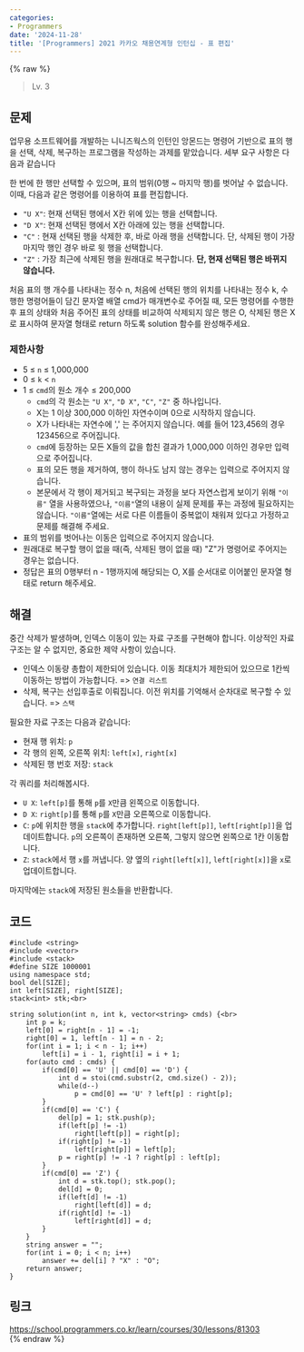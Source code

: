```yaml
---
categories:
- Programmers
date: '2024-11-28'
title: '[Programmers] 2021 카카오 채용연계형 인턴십 - 표 편집'
---
```


{% raw %}
> Lv. 3<br>

## 문제
업무용 소프트웨어를 개발하는 니니즈웍스의 인턴인 앙몬드는 명령어 기반으로 표의 행을 선택, 삭제, 복구하는 프로그램을 작성하는 과제를 맡았습니다. 세부 요구 사항은 다음과 같습니다

한 번에 한 행만 선택할 수 있으며, 표의 범위(0행 ~ 마지막 행)를 벗어날 수 없습니다. 이때, 다음과 같은 명령어를 이용하여 표를 편집합니다.

-   `"U X"`: 현재 선택된 행에서 X칸 위에 있는 행을 선택합니다.
-   `"D X"`: 현재 선택된 행에서 X칸 아래에 있는 행을 선택합니다.
-   `"C"`  : 현재 선택된 행을 삭제한 후, 바로 아래 행을 선택합니다. 단, 삭제된 행이 가장 마지막 행인 경우 바로 윗 행을 선택합니다.
-   `"Z"`  : 가장 최근에 삭제된 행을 원래대로 복구합니다.  **단, 현재 선택된 행은 바뀌지 않습니다.**

처음 표의 행 개수를 나타내는 정수 n, 처음에 선택된 행의 위치를 나타내는 정수 k, 수행한 명령어들이 담긴 문자열 배열 cmd가 매개변수로 주어질 때, 모든 명령어를 수행한 후 표의 상태와 처음 주어진 표의 상태를 비교하여 삭제되지 않은 행은 O, 삭제된 행은 X로 표시하여 문자열 형태로 return 하도록 solution 함수를 완성해주세요.

### 제한사항
-   5 ≤  `n`  ≤ 1,000,000
-   0 ≤  `k`  <  `n`
-   1 ≤  `cmd`의 원소 개수 ≤ 200,000
    -   `cmd`의 각 원소는  `"U X"`,  `"D X"`,  `"C"`,  `"Z"`  중 하나입니다.
    -   X는 1 이상 300,000 이하인 자연수이며 0으로 시작하지 않습니다.
    -   X가 나타내는 자연수에 ',' 는 주어지지 않습니다. 예를 들어 123,456의 경우 123456으로 주어집니다.
    -   `cmd`에 등장하는 모든 X들의 값을 합친 결과가 1,000,000 이하인 경우만 입력으로 주어집니다.
    -   표의 모든 행을 제거하여, 행이 하나도 남지 않는 경우는 입력으로 주어지지 않습니다.
    -   본문에서 각 행이 제거되고 복구되는 과정을 보다 자연스럽게 보이기 위해  `"이름"`  열을 사용하였으나,  `"이름"`열의 내용이 실제 문제를 푸는 과정에 필요하지는 않습니다.  `"이름"`열에는 서로 다른 이름들이 중복없이 채워져 있다고 가정하고 문제를 해결해 주세요.
-   표의 범위를 벗어나는 이동은 입력으로 주어지지 않습니다.
-   원래대로 복구할 행이 없을 때(즉, 삭제된 행이 없을 때) "Z"가 명령어로 주어지는 경우는 없습니다.
-   정답은 표의 0행부터 n - 1행까지에 해당되는 O, X를 순서대로 이어붙인 문자열 형태로 return 해주세요.

## 해결
중간 삭제가 발생하며, 인덱스 이동이 있는 자료 구조를 구현해야 합니다. 이상적인 자료 구조는 알 수 없지만, 중요한 제약 사항이 있습니다.
- 인덱스 이동량 총합이 제한되어 있습니다. 이동 최대치가 제한되어 있으므로 1칸씩 이동하는 방법이 가능합니다. => `연결 리스트`<br>
- 삭제, 복구는 선입후출로 이뤄집니다. 이전 위치를 기억해서 순차대로 복구할 수 있습니다. => `스택`<br>

필요한 자료 구조는 다음과 같습니다:
- 현재 행 위치: `p` 
- 각 행의 왼쪽, 오른쪽 위치: `left[x]`, `right[x]`
- 삭제된 행 번호 저장: `stack`

각 쿼리를 처리해봅시다.
- `U X`: `left[p]`를 통해 `p`를 `X`만큼 왼쪽으로 이동합니다.
- `D X`: `right[p]`를 통해 `p`를 `X`만큼 오른쪽으로 이동합니다.
- `C`: `p`에 위치한 행을 `stack`에 추가합니다. `right[left[p]]`, `left[right[p]]`을 업데이트합니다. `p`의 오른쪽이 존재하면 오른쪽, 그렇지 않으면 왼쪽으로 1칸 이동합니다.
- `Z`: `stack`에서 행 `x`를 꺼냅니다. 양 옆의 `right[left[x]]`, `left[right[x]]`을 `x`로 업데이트합니다.

마지막에는 `stack`에 저장된 원소들을 반환합니다.

## 코드
```
#include <string>
#include <vector>
#include <stack>
#define SIZE 1000001
using namespace std;
bool del[SIZE];
int left[SIZE], right[SIZE];
stack<int> stk;<br>

string solution(int n, int k, vector<string> cmds) {<br>
    int p = k;
    left[0] = right[n - 1] = -1;
    right[0] = 1, left[n - 1] = n - 2;
    for(int i = 1; i < n - 1; i++)
        left[i] = i - 1, right[i] = i + 1;
    for(auto cmd : cmds) {
        if(cmd[0] == 'U' || cmd[0] == 'D') {
            int d = stoi(cmd.substr(2, cmd.size() - 2));
            while(d--)
                p = cmd[0] == 'U' ? left[p] : right[p];
        }
        if(cmd[0] == 'C') {
            del[p] = 1; stk.push(p);
            if(left[p] != -1)
                right[left[p]] = right[p];
            if(right[p] != -1)
                left[right[p]] = left[p];
            p = right[p] != -1 ? right[p] : left[p];
        }
        if(cmd[0] == 'Z') {
            int d = stk.top(); stk.pop();
            del[d] = 0;
            if(left[d] != -1)
                right[left[d]] = d;
            if(right[d] != -1)
                left[right[d]] = d;
        }
    }
    string answer = "";
    for(int i = 0; i < n; i++)
        answer += del[i] ? "X" : "O";
    return answer;
}
```

## 링크
https://school.programmers.co.kr/learn/courses/30/lessons/81303<br>
{% endraw %}